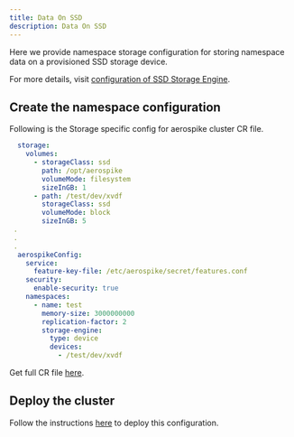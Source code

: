 ```yaml
---
title: Data On SSD
description: Data On SSD
---
```


Here we provide namespace storage configuration for storing namespace data on a provisioned SSD storage device.

For more details, visit [configuration of SSD Storage Engine](/operations/configure/namespace/storage/#recipe-for-an-ssd-storage-engine).

## Create the namespace configuration
Following is the Storage specific config for aerospike cluster CR file.

```yaml
  storage:
    volumes:
      - storageClass: ssd
        path: /opt/aerospike
        volumeMode: filesystem
        sizeInGB: 1
      - path: /test/dev/xvdf
        storageClass: ssd
        volumeMode: block
        sizeInGB: 5
 .
 .
 .
  aerospikeConfig:
    service:
      feature-key-file: /etc/aerospike/secret/features.conf
    security:
      enable-security: true
    namespaces:
      - name: test
        memory-size: 3000000000
        replication-factor: 2
        storage-engine:
          type: device
          devices:
            - /test/dev/xvdf
```
Get full CR file [here](https://github.com/aerospike/aerospike-kubernetes-operator/tree/1.0.1/deploy/samples/ssd_storage_cluster_cr.yaml).

## Deploy the cluster
Follow the instructions [here](/cloud/kubernetes/operator/Create-Aerospike-cluster.md#deploy-aerospike-cluster) to deploy this configuration.
